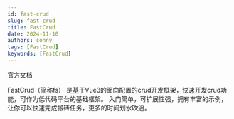 ```yaml
---
id: fast-crud
slug: fast-crud
title: FastCrud
date: 2024-11-10
authors: sonny
tags: [FastCrud]
keywords: [FastCrud]
---
```


<!-- truncate -->

[官方文档](http://fast-crud.docmirror.cn/guide/)

FastCrud（简称fs） 是基于Vue3的面向配置的crud开发框架，快速开发crud功能，可作为低代码平台的基础框架。
入门简单，可扩展性强，拥有丰富的示例，让你可以快速完成搬砖任务，更多的时间划水吹逼。